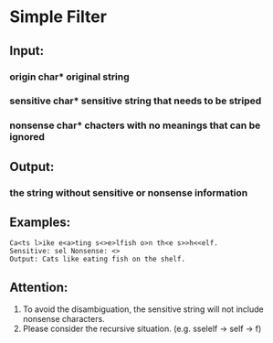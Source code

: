 # Simple Filter

## Input:

### origin char* original string
### sensitive char* sensitive string that needs to be striped
### nonsense char* chacters with no meanings that can be ignored

## Output:

### the string without sensitive or nonsense information

## Examples:

	Ca<ts l>ike e<a>ting s<>e>lfish o>n th<e s>>h<<elf.
	Sensitive: sel Nonsense: <>
	Output: Cats like eating fish on the shelf.

## Attention:
1. To avoid the disambiguation, the sensitive string will not include nonsense characters.
2. Please consider the recursive situation. (e.g. sselelf -> self -> f)